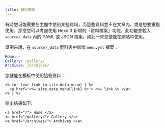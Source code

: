 ```yaml
---
title: 資料檔案
---
```


有時您可能需要在主題中使用某些資料，而這些資料並不在文章內，或是想要重複使用，那麼您可以考慮使用 Hexo 3 新增的「資料檔案」功能。此功能會載入 `source/_data` 內的 YAML 或 JSON 檔案，如此一來您便能在網站中使用。

舉例來說，在 `source/_data` 資料夾中新增 `menu.yml` 檔案：

```yaml
Home: /
Gallery: /gallery/
Archives: /archives/
```

您就能在模板中使用這些資料：

```
<% for (var link in site.data.menu) { %>
  <a href="<%= site.data.menu[link] %>"> <%= link %> </a>
<% } %>
```

输出结果如下:

```
<a href="/"> Home </a>
<a href="/gallery/"> Gallery </a>
<a href="/archives/"> Archives </a>
```
